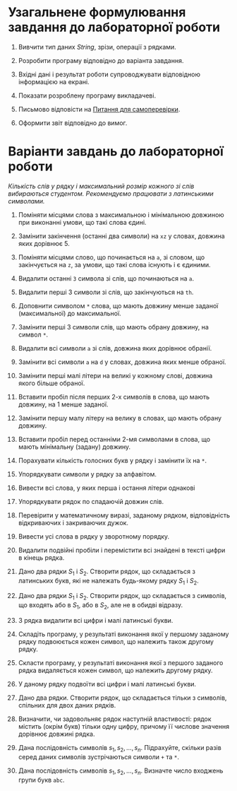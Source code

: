 # Узагальнене формулювання завдання до лабораторної роботи

1) Вивчити тип даних _String_, зрізи, операції з рядками.

2) Розробити програму відповідно до варіанта завдання.

3) Вхідні дані і результат роботи супроводжувати відповідною інформацією на екрані.

4) Показати розроблену програму викладачеві.

5) Письмово відповісти на [Питання для самоперевірки](./questions).

6) Оформити звіт відповідно до вимог.


# Варіанти завдань до лабораторної роботи

*Кількість слів у рядку і максимальний розмір кожного зі слів вибираються студентом. Рекомендуємо працювати з латинськими символами.*

1) Поміняти місцями слова з максимальною і мінімальною довжиною при виконанні умови, що такі слова єдині.

2) Замінити закінчення (останні два символи) на `xz` у словах, довжина яких дорівнює 5.

3) Поміняти місцями слово, що починається на `a`, зі словом, що закінчується на `z`, за умови, що такі слова існують і є єдиними.

4) Видалити останні `3` символа зі слів, що починаються на `a`.

5) Видалити перші 3 символи зі слів, що закінчуються на `th`.

6) Доповнити символом `*` слова, що мають довжину менше заданої (максимальної) до максимальної.

7) Замінити перші 3 символи слів, що мають обрану довжину, на символ `*`.

8) Видалити всі символи `a` зі слів, довжина яких дорівнює обранії.

9) Замінити всі символи `a` на `d` у словах, довжина яких менше обраної.

10) Замінити перші малі літери на великі у кожному слові, довжина якого більше обраної.

11) Вставити пробіл після перших 2-х символів в слова, що мають довжину, на $1$ менше заданої.

12) Замінити першу малу літеру на велику в словах, що мають обрану довжину.

13) Вставити пробіл перед останніми 2-мя символами в слова, що мають мінімальну (задану) довжину.

14) Порахувати кількість голосних букв у рядку і замінити їх на `*`.

15) Упорядкувати символи у рядку за алфавітом.

16) Вивести всі слова, у яких перша і остання літери однакові

17) Упорядкувати рядок по спадаючій довжин слів.

18) Перевірити у математичному виразі, заданому рядком, відповідність відкриваючих і закриваючих дужок.

19) Вивести усі слова в рядку у зворотному порядку.

20) Видалити подвійні пробіли і перемістити всі знайдені в тексті цифри в кінець рядка.

21) Дано два рядки $S_1$ і $S_2$. Створити рядок, що складається з латинських букв, які не належать будь-якому рядку $S_1$ і $S_2$.

22) Дано два рядки $S_1$ і $S_2$. Створити рядок, що складається з символів, що входять або в $S_1$, або в $S_2$, але не в обидві відразу.

23) З рядка видалити всі цифри і малі латинські букви.

24) Складіть програму, у результаті виконання якої у першому заданому рядку подвоюється кожен символ, що належить також другому рядку.

25) Скласти програму, у результаті виконання якої з першого заданого рядка видаляється кожен символ, що належить другому рядку.

26) У даному рядку подвоїти всі цифри і малі латинські букви.

27) Дано два рядки. Створити рядок, що складається тільки з символів, спільних для двох даних рядків.

28) Визначити, чи задовольняє рядок наступній властивості: рядок містить (окрім букв) тільки одну цифру, причому її числове значення дорівнює довжині рядка.

29) Дана послідовність символів $s_1, s_2, \ldots, s_n$. Підрахуйте, скільки разів серед даних символів зустрічаються символи `+` та `*`.

30) Дана послідовність символів  $s_1, s_2, \ldots, s_n$. Визначте число входжень групи букв `abc`.